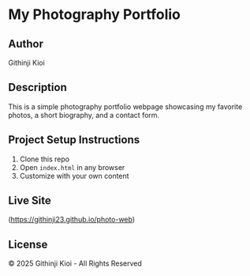 # My Photography Portfolio

## Author
Githinji Kioi

## Description
This is a simple photography portfolio webpage showcasing my favorite photos, a short biography, and a contact form.

## Project Setup Instructions
1. Clone this repo
2. Open `index.html` in any browser
3. Customize with your own content

## Live Site
(https://githinji23.github.io/photo-web)

## License
&copy; 2025 Githinji Kioi - All Rights Reserved

